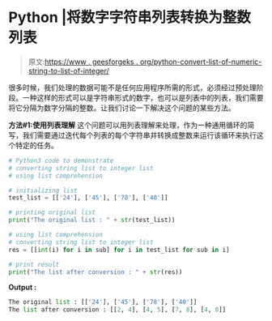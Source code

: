 # Python |将数字字符串列表转换为整数列表

> 原文:[https://www . geesforgeks . org/python-convert-list-of-numeric-string-to-list-of-integer/](https://www.geeksforgeeks.org/python-convert-list-of-numerical-string-to-list-of-integers/)

很多时候，我们处理的数据可能不是任何应用程序所需的形式，必须经过预处理阶段。一种这样的形式可以是字符串形式的数字，也可以是列表中的列表，我们需要将它分隔为数字分隔的整数。让我们讨论一下解决这个问题的某些方法。

**方法#1:使用列表理解**
这个问题可以用列表理解来处理，作为一种通用循环的简写，我们需要通过迭代每个列表的每个字符串并转换成整数来运行该循环来执行这个特定的任务。

```py
# Python3 code to demonstrate
# converting string list to integer list
# using list comprehension

# initializing list
test_list = [['24'], ['45'], ['78'], ['40']]

# printing original list
print("The original list : " + str(test_list))

# using list comprehension
# converting string list to integer list
res = [[int(i) for i in sub] for i in test_list for sub in i]

# print result
print("The list after conversion : " + str(res))
```

**Output :**

```py
The original list : [['24'], ['45'], ['78'], ['40']]
The list after conversion : [[2, 4], [4, 5], [7, 8], [4, 0]]

```